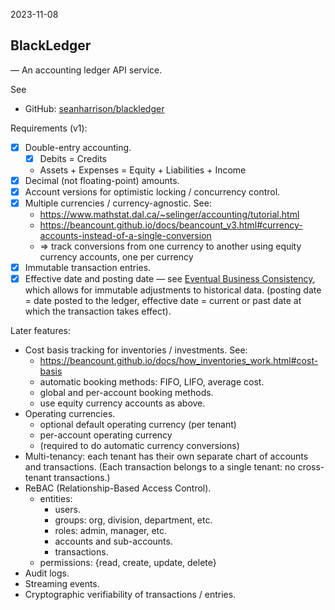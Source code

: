 2023-11-08

## BlackLedger
— An accounting ledger API service.

See
* GitHub: [seanharrison/blackledger](https://github.com/seanharrison/blackledger)

Requirements (v1):

* [x] Double-entry accounting.
    - [x] Debits = Credits
    - Assets + Expenses = Equity + Liabilities + Income
* [x] Decimal (not floating-point) amounts.
* [x] Account versions for optimistic locking / concurrency control.
* [x] Multiple currencies / currency-agnostic. See:
    - <https://www.mathstat.dal.ca/~selinger/accounting/tutorial.html>
    - <https://beancount.github.io/docs/beancount_v3.html#currency-accounts-instead-of-a-single-conversion>
    - => track conversions from one currency to another using equity currency accounts, one per currency
* [x] Immutable transaction entries.
* [x] Effective date and posting date — see [Eventual Business Consistency](https://tidyfirst.substack.com/p/eventual-business-consistency), which allows for immutable adjustments to historical data. (posting date = date posted to the ledger, effective date = current or past date at which the transaction takes effect).

Later features:

* Cost basis tracking for inventories / investments. See:
    - <https://beancount.github.io/docs/how_inventories_work.html#cost-basis>
    - automatic booking methods: FIFO, LIFO, average cost.
    - global and per-account booking methods.
    - use equity currency accounts as above.
* Operating currencies.
    - optional default operating currency (per tenant)
    - per-account operating currency
    - (required to do automatic currency conversions)
* Multi-tenancy: each tenant has their own separate chart of accounts and transactions. (Each transaction belongs to a single tenant: no cross-tenant transactions.)
* ReBAC (Relationship-Based Access Control).
    - entities:
        - users.
        - groups: org, division, department, etc.
        - roles: admin, manager, etc.
        - accounts and sub-accounts.
        - transactions.
    - permissions: {read, create, update, delete}
* Audit logs.
* Streaming events.
* Cryptographic verifiability of transactions / entries.
